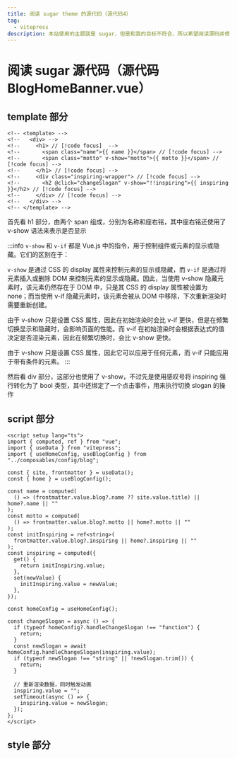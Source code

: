 ```yaml
---
title: 阅读 sugar theme 的源代码（源代码4）
tag:
  - vitepress
description: 本站使用的主题就是 sugar，但是和我的目标不符合，所以希望阅读源码并修改，此处为第一步：阅读源码
---
```


# 阅读 sugar 源代码（源代码 BlogHomeBanner.vue）

## template 部分

```vue
<!-- <template> -->
<!--   <div> -->
<!--     <h1> // [!code focus]  -->
<!--       <span class="name">{{ name }}</span> // [!code focus] -->
<!--       <span class="motto" v-show="motto">{{ motto }}</span> // [!code focus] -->
<!--     </h1> // [!code focus] -->
<!--     <div class="inspiring-wrapper"> // [!code focus] -->
<!--       <h2 @click="changeSlogan" v-show="!!inspiring">{{ inspiring }}</h2> // [!code focus] -->
<!--     </div> // [!code focus] -->
<!--   </div> -->
<!-- </template> -->
```

首先看 h1 部分，由两个 span 组成，分别为名称和座右铭，其中座右铭还使用了 v-show 语法来表示是否显示

:::info
`v-show` 和 `v-if` 都是 Vue.js 中的指令，用于控制组件或元素的显示或隐藏。它们的区别在于：

`v-show` 是通过 CSS 的 display 属性来控制元素的显示或隐藏，而 `v-if` 是通过将元素插入或删除 DOM 来控制元素的显示或隐藏。因此，当使用 v-show 隐藏元素时，该元素仍然存在于 DOM 中，只是其 CSS 的 display 属性被设置为 none；而当使用 v-if 隐藏元素时，该元素会被从 DOM 中移除，下次重新渲染时需要重新创建。

由于 v-show 只是设置 CSS 属性，因此在初始渲染时会比 v-if 更快，但是在频繁切换显示和隐藏时，会影响页面的性能。而 v-if 在初始渲染时会根据表达式的值决定是否渲染元素，因此在频繁切换时，会比 v-show 更快。

由于 v-show 只是设置 CSS 属性，因此它可以应用于任何元素，而 v-if 只能应用于带有条件的元素。
:::

然后看 div 部分，这部分也使用了 v-show，不过先是使用感叹号将 inspiring 强行转化为了 bool 类型，其中还绑定了一个点击事件，用来执行切换 slogan 的操作

## script 部分

```vue
<script setup lang="ts">
import { computed, ref } from "vue";
import { useData } from "vitepress";
import { useHomeConfig, useBlogConfig } from "../composables/config/blog";

const { site, frontmatter } = useData();
const { home } = useBlogConfig();

const name = computed(
  () => (frontmatter.value.blog?.name ?? site.value.title) || home?.name || ""
);
const motto = computed(
  () => frontmatter.value.blog?.motto || home?.motto || ""
);
const initInspiring = ref<string>(
  frontmatter.value.blog?.inspiring || home?.inspiring || ""
);
const inspiring = computed({
  get() {
    return initInspiring.value;
  },
  set(newValue) {
    initInspiring.value = newValue;
  },
});

const homeConfig = useHomeConfig();

const changeSlogan = async () => {
  if (typeof homeConfig?.handleChangeSlogan !== "function") {
    return;
  }
  const newSlogan = await homeConfig.handleChangeSlogan(inspiring.value);
  if (typeof newSlogan !== "string" || !newSlogan.trim()) {
    return;
  }

  // 重新渲染数据，同时触发动画
  inspiring.value = "";
  setTimeout(async () => {
    inspiring.value = newSlogan;
  });
};
</script>
```

## style 部分
